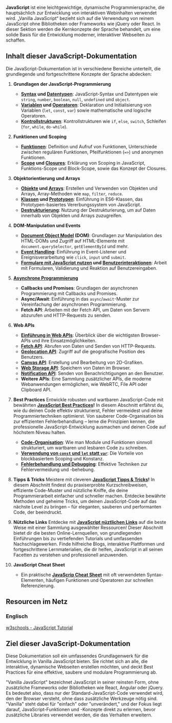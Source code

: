 **JavaScript** ist eine leichtgewichtige, dynamische Programmiersprache, die hauptsächlich zur Entwicklung von interaktiven Webinhalten verwendet wird. „Vanilla JavaScript“ bezieht sich auf die Verwendung von reinem JavaScript ohne Bibliotheken oder Frameworks wie jQuery oder React. In dieser Sektion werden die Kernkonzepte der Sprache behandelt, um eine solide Basis für die Entwicklung moderner, interaktiver Webseiten zu schaffen.

## Inhalt dieser JavaScript-Dokumentation

Die JavaScript-Dokumentation ist in verschiedene Bereiche unterteilt, die grundlegende und fortgeschrittene Konzepte der Sprache abdecken:

1. **Grundlagen der JavaScript-Programmierung** 
    - **[Syntax](JavaScript%20Syntax.md) und [Datentypen](JavaScript%20Datentypen.md)**: JavaScript-Syntax und Datentypen wie `string`, `number`, `boolean`, `null`, `undefined` und `object`.
    - **[Variablen](JavaScript%20Variablen.md) und [Operatoren](JavaScript%20Operatoren.md)**: Deklaration und Initialisierung von Variablen (`let`, `const`, `var`) sowie mathematische und logische Operatoren.
    - **[Kontrollstrukturen](JavaScript%20Kontrollstrukturen.md)**: Kontrollstrukturen wie `if`, `else`, `switch`, Schleifen (`for`, `while`, `do-while`).
    
2. **Funktionen und Scoping** 
    - **[Funktionen](JavaScript%20Funktionen.md)**: Definition und Aufruf von Funktionen, Unterschiede zwischen regulären Funktionen, Pfeilfunktionen (`=>`) und anonymen Funktionen.
    - **[Scope](JavaScript%20Scope.md) und [Closures](Javascript%20Closures)**: Erklärung von Scoping in JavaScript, Funktions-Scope und Block-Scope, sowie das Konzept der Closures.
    
3. **Objektorientierung und Arrays** 
    - **[Objekte](JavaScript%20Objekte.md) und [Arrays](JavaScript%20Arrays.md)**: Erstellen und Verwenden von Objekten und Arrays, Array-Methoden wie `map`, `filter`, `reduce`.
    - **[Klassen](JavaScript%20Klassen.md) und [Prototypen](JavaScript%20Prototypen.md)**: Einführung in ES6-Klassen, das Prototypen-basiertes Vererbungssystem von JavaScript.
    - **[Destrukturierung](JavaScript%20Destrukturierung.md)**: Nutzung der Destrukturierung, um auf Daten innerhalb von Objekten und Arrays zuzugreifen.
    
4. **DOM-Manipulation und Events** 
    - **[Document Object Model](Document%20Object%20Model.md) (DOM)**: Grundlagen zur Manipulation des HTML-DOMs und Zugriff auf HTML-Elemente mit `document.querySelector`, `getElementById` und mehr.
    - **[Event Handling](Events.md)**: Einführung in Event-Listener und Ereignisverarbeitung wie `click`, `input` und `submit`.
    - **[Formulare mit JavaScript nutzen](Formulare%20mit%20JavaScript%20nutzen.md) und [Benutzerinteraktionen](Benutzerinteraktionen.md)**: Arbeit mit Formularen, Validierung und Reaktion auf Benutzereingaben.
    
5. **[Asynchrone Programmierung](Asynchrone%20Programmierung.md)** 
    - **Callbacks und Promises**: Grundlagen der asynchronen Programmierung mit Callbacks und Promises.
    - **Async/Await**: Einführung in das `async`/`await`-Muster zur Vereinfachung der asynchronen Programmierung.
    - **Fetch API**: Arbeiten mit der Fetch API, um Daten von Servern abzurufen und HTTP-Requests zu senden.
    
6. **Web APIs**
    - **[Einführung in Web APIs](Web%20APIs%20Einf%C3%BChrung.md)**: Überblick über die wichtigsten Browser-APIs und ihre Einsatzmöglichkeiten.
    - **[Fetch API](Fetch%20API.md)**: Abrufen von Daten und Senden von HTTP-Requests.
    - **[Geolocation API](Geolocation%20API.md)**: Zugriff auf die geografische Position des Benutzers.
    - **[Canvas API](Canvas%20API.md)**: Erstellung und Bearbeitung von 2D-Grafiken.
    - **[Web Storage API](Web%20Storage%20API.md)**: Speichern von Daten im Browser.
    - **[Notification API](Notification%20API.md)**: Senden von Benachrichtigungen an den Benutzer.
    - **Weitere APIs**: Eine Sammlung zusätzlicher APIs, die moderne Webanwendungen ermöglichen, wie WebRTC, File API oder Clipboard API.
    
7.  **Best Practices** 
	    Entwickle robusten und wartbaren JavaScript-Code mit bewährten **[JavaScript Best Practices](JavaScript%20Best%20Practices.md)!** In diesem Abschnitt erfährst du, wie du deinen Code effektiv strukturierst, Fehler vermeidest und deine Programmiertechniken optimierst. Von sauberer Code-Organisation bis zur effizienten Fehlerbehandlung – lerne die Prinzipien kennen, die professionelle JavaScript-Entwicklung ausmachen und deinen Code auf höchstem Niveau halten.
	- **[Code-Organisation](Code-Organisation.md)**: Wie man Module und Funktionen sinnvoll strukturiert, um wartbaren und lesbaren Code zu schreiben.
    - **[Verwendung von `const` und `let` statt `var`](Scoping%20und%20Konstanz.md)**: Die Vorteile von blockbasiertem Scoping und Konstanz.
    - **[Fehlerbehandlung und Debugging](Fehlerbehandlung%20und%20Debugging.md)**: Effektive Techniken zur Fehlervermeidung und -behebung.
    
8. **Tipps & Tricks** 
		Meistere mit cleveren **[JavaScript Tipps & Tricks](JavaScript%20Tipps%20&%20Tricks.md)!** In diesem Abschnitt findest du praxiserprobte Kurzschreibweisen, effiziente Code-Muster und nützliche Kniffe, die deine Programmierarbeit einfacher und schneller machen. Entdecke bewährte Methoden und geheime Tricks, um deinen JavaScript-Code auf das nächste Level zu bringen – für eleganten, sauberen und performanten Code, der beeindruckt.
    
9. **Nützliche Links** 
	    Entdecke mit **[JavaScript nüztlichen Links](JavaScript%20nüztlichen%20Links.md)** auf die beste Weise mit einer Sammlung ausgewählter Ressourcen! Dieser Abschnitt bietet dir die besten Online-Lernquellen, von grundlegenden Einführungen bis zu vertiefenden Tutorials und umfassenden Nachschlagewerken. Finde hilfreiche Blogs, interaktive Plattformen und fortgeschrittene Lernmaterialien, die dir helfen, JavaScript in all seinen Facetten zu verstehen und professionell anzuwenden.
	    
10. **JavaScript Cheat Sheet** 
    - Ein praktische **[JavaScrip Cheat Sheet](JavaScrip%20Cheat%20Sheet.md)** mit oft verwendeten Syntax-Elementen, häufigen Funktionen und Operatoren zur schnellen Referenzierung.
    
## Resourcen im Netz

### Englisch
[w3schools - JavaScript Tutorial](https://www.w3schools.com/js/default.asp)
## Ziel dieser JavaScript-Dokumentation

Diese Dokumentation soll ein umfassendes Grundlagenwerk für die Entwicklung in Vanilla JavaScript bieten. Sie richtet sich an alle, die interaktive, dynamische Webseiten erstellen möchten, und deckt Best Practices für eine effektive, saubere und modulare Programmierung ab.

"Vanilla JavaScript" bezeichnet JavaScript in seiner reinsten Form, ohne zusätzliche Frameworks oder Bibliotheken wie React, Angular oder jQuery. Es bedeutet also, dass nur der Standard-JavaScript-Code verwendet wird, den der Browser versteht, ohne dass zusätzliche Werkzeuge nötig sind. "Vanilla" steht dabei für "einfach" oder "unverändert," und der Fokus liegt darauf, JavaScript-Funktionen und -Konzepte direkt zu erlernen, bevor zusätzliche Libraries verwendet werden, die das Verhalten erweitern.
